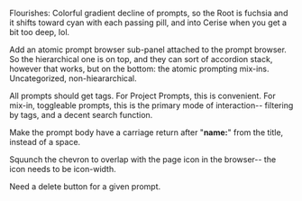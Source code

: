 Flourishes: Colorful gradient decline of prompts, so the Root is fuchsia and it shifts toward cyan with each passing pill, and into Cerise when you get a bit too deep, lol. 

Add an atomic prompt browser sub-panel attached to the prompt browser.  So the hierarchical one is on top, and they can sort of accordion stack, however that works, but on the bottom: the atomic prompting mix-ins. Uncategorized, non-hieararchical. 

All prompts should get tags. For Project Prompts, this is convenient. For mix-in, toggleable prompts, this is the primary mode of interaction-- filtering by tags, and a decent search function. 

Make the prompt body have a carriage return after "**name:**" from the title, instead of a space. 

Squunch the chevron to overlap with the page icon in the browser-- the icon needs to be icon-width. 

Need a delete button for a given prompt. 

